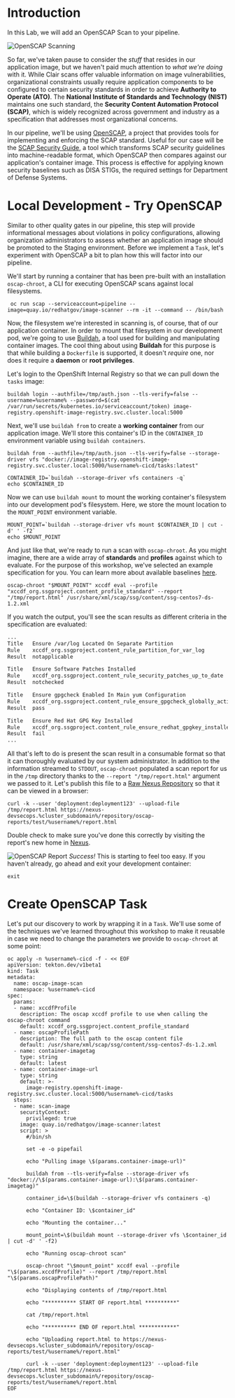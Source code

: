 # Introduction

In this Lab, we will add an OpenSCAP Scan to your pipeline. 

![OpenSCAP Scanning](images/openshift-pipeline-openscap.png)

So far, we've taken pause to consider the *stuff* that resides in our application image, but we haven't paid much attention to *what we're doing* with it. While Clair scans offer valuable information on image vulnerabilities, organizational constraints usually require application components to be configured to certain security standards in order to achieve **Authority to Operate (ATO)**. The **National Institute of Standards and Technology (NIST)** maintains one such standard, the **Security Content Automation Protocol (SCAP)**, which is widely recognized across government and industry as a specification that addresses most organizational concerns.

In our pipeline, we'll be using [OpenSCAP](https://www.open-scap.org/), a project that provides tools for implementing and enforcing the SCAP standard. Useful for our case will be the [SCAP Security Guide](https://www.open-scap.org/security-policies/scap-security-guide/), a tool which transforms SCAP security guidelines into machine-readable format, which OpenSCAP then compares against our application's container image. This process is effective for applying known security baselines such as DISA STIGs, the required settings for Department of Defense Systems.

# Local Development - Try OpenSCAP

Similar to other quality gates in our pipeline, this step will provide informational messages about violations in policy configurations, allowing organization administrators to assess whether an application image should be promoted to the Staging environment. Before we implement a `Task`, let's experiment with OpenSCAP a bit to plan how this will factor into our pipeline.

We'll start by running a container that has been pre-built with an installation `oscap-chroot`, a CLI for executing OpenSCAP scans against local filesystems.

```execute
 oc run scap --serviceaccount=pipeline --image=quay.io/redhatgov/image-scanner --rm -it --command -- /bin/bash
```

Now, the filesystem we're interested in scanning is, of course, that of our application container. In order to mount that filesystem in our development pod, we're going to use [Buildah](https://buildah.io/), a tool used for building and manipulating container images. The cool thing about using **Buildah** for this purpose is that while building a `Dockerfile` is supported, it doesn't *require* one, nor does it require a **daemon** or **root privileges**. 

Let's login to the OpenShift Internal Registry so that we can pull down the `tasks` image:

```execute
buildah login --authfile=/tmp/auth.json --tls-verify=false --username=%username% --password=$(cat /var/run/secrets/kubernetes.io/serviceaccount/token) image-registry.openshift-image-registry.svc.cluster.local:5000
```

Next, we'll use `buildah from` to create a **working container** from our application image. We'll store this container's ID in the `CONTAINER_ID` environment variable using `buildah containers`.

```execute
buildah from --authfile=/tmp/auth.json --tls-verify=false --storage-driver vfs "docker://image-registry.openshift-image-registry.svc.cluster.local:5000/%username%-cicd/tasks:latest"

CONTAINER_ID=`buildah --storage-driver vfs containers -q`
echo $CONTAINER_ID
```

Now we can use `buildah mount` to mount the working container's filesystem into our development pod's filesystem. Here, we store the mount location to the `MOUNT_POINT` environment variable.

```execute
MOUNT_POINT=`buildah --storage-driver vfs mount $CONTAINER_ID | cut -d' ' -f2`
echo $MOUNT_POINT
```

And just like that, we're ready to run a scan with `oscap-chroot`. As you might imagine, there are a wide array of **standards** and **profiles** against which to evaluate. For the purpose of this workshop, we've selected an example specification for you. You can learn more about available baselines [here](https://csrc.nist.gov/Projects/Security-Content-Automation-Protocol/Specifications).

```execute
oscap-chroot "$MOUNT_POINT" xccdf eval --profile "xccdf_org.ssgproject.content_profile_standard" --report "/tmp/report.html" /usr/share/xml/scap/ssg/content/ssg-centos7-ds-1.2.xml
```

If you watch the output, you'll see the scan results as different criteria in the specification are evaluated:

```bash
...
Title   Ensure /var/log Located On Separate Partition
Rule    xccdf_org.ssgproject.content_rule_partition_for_var_log
Result  notapplicable

Title   Ensure Software Patches Installed
Rule    xccdf_org.ssgproject.content_rule_security_patches_up_to_date
Result  notchecked

Title   Ensure gpgcheck Enabled In Main yum Configuration
Rule    xccdf_org.ssgproject.content_rule_ensure_gpgcheck_globally_activated
Result  pass

Title   Ensure Red Hat GPG Key Installed
Rule    xccdf_org.ssgproject.content_rule_ensure_redhat_gpgkey_installed
Result  fail
...
```
All that's left to do is present the scan result in a consumable format so that it can thoroughly evaluated by our system administrator. In addition to the information streamed to `STDOUT`, `oscap-chroot` populated a scan report for us in the `/tmp` directory thanks to the `--report "/tmp/report.html"` argument we passed to it. Let's publish this file to a [Raw Nexus Repository](https://help.sonatype.com/repomanager3/formats/raw-repositories) so that it can be viewed in a browser:

```execute
curl -k --user 'deployment:deployment123' --upload-file /tmp/report.html https://nexus-devsecops.%cluster_subdomain%/repository/oscap-reports/test/%username%/report.html
```

Double check to make sure you've done this correctly by visiting the report's new home in [Nexus](https://nexus-devsecops.%cluster_subdomain%/repository/oscap-reports/test/%username%/report.html).

![OpenSCAP Report](images/openscap_report.png)
*Success!* This is starting to feel too easy. If you haven't already, go ahead and exit your development container:

```execute
exit
```

# Create OpenSCAP Task
Let's put our discovery to work by wrapping it in a `Task`. We'll use some of the techniques we've learned throughout this workshop to make it reusable in case we need to change the parameters we provide to `oscap-chroot` at some point:

```execute
oc apply -n %username%-cicd -f - << EOF
apiVersion: tekton.dev/v1beta1
kind: Task
metadata:
  name: oscap-image-scan
  namespace: %username%-cicd
spec:
  params:
  - name: xccdfProfile
    description: The oscap xccdf profile to use when calling the oscap-chroot command
    default: xccdf_org.ssgproject.content_profile_standard
  - name: oscapProfilePath
    description: The full path to the oscap content file
    default: /usr/share/xml/scap/ssg/content/ssg-centos7-ds-1.2.xml
  - name: container-imagetag
    type: string
    default: latest
  - name: container-image-url
    type: string
    default: >-
      image-registry.openshift-image-registry.svc.cluster.local:5000/%username%-cicd/tasks
  steps:
  - name: scan-image
    securityContext:
      privileged: true
    image: quay.io/redhatgov/image-scanner:latest
    script: >
      #/bin/sh

      set -e -o pipefail

      echo "Pulling image \$(params.container-image-url)" 

      buildah from --tls-verify=false --storage-driver vfs "docker://\$(params.container-image-url):\$(params.container-imagetag)" 

      container_id=\$(buildah --storage-driver vfs containers -q) 

      echo "Container ID: \$container_id" 

      echo "Mounting the container..." 

      mount_point=\$(buildah mount --storage-driver vfs \$container_id | cut -d' ' -f2) 

      echo "Running oscap-chroot scan" 

      oscap-chroot "\$mount_point" xccdf eval --profile "\$(params.xccdfProfile)" --report /tmp/report.html "\$(params.oscapProfilePath)"

      echo "Displaying contents of /tmp/report.html 

      echo "********** START OF report.html **********" 

      cat /tmp/report.html 

      echo "********** END OF report.html ************" 

      echo "Uploading report.html to https://nexus-devsecops.%cluster_subdomain%/repository/oscap-reports/test/%username%/report.html"

      curl -k --user 'deployment:deployment123' --upload-file /tmp/report.html https://nexus-devsecops.%cluster_subdomain%/repository/oscap-reports/test/%username%/report.html
EOF

